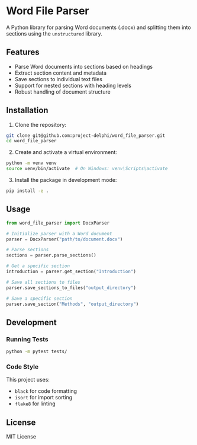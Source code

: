 # Word File Parser

A Python library for parsing Word documents (.docx) and splitting them into sections using the `unstructured` library.

## Features

- Parse Word documents into sections based on headings
- Extract section content and metadata
- Save sections to individual text files
- Support for nested sections with heading levels
- Robust handling of document structure

## Installation

1. Clone the repository:

```bash
git clone git@github.com:project-delphi/word_file_parser.git
cd word_file_parser
```

2. Create and activate a virtual environment:

```bash
python -m venv venv
source venv/bin/activate  # On Windows: venv\Scripts\activate
```

3. Install the package in development mode:

```bash
pip install -e .
```

## Usage

```python
from word_file_parser import DocxParser

# Initialize parser with a Word document
parser = DocxParser("path/to/document.docx")

# Parse sections
sections = parser.parse_sections()

# Get a specific section
introduction = parser.get_section("Introduction")

# Save all sections to files
parser.save_sections_to_files("output_directory")

# Save a specific section
parser.save_section("Methods", "output_directory")
```

## Development

### Running Tests

```bash
python -m pytest tests/
```

### Code Style

This project uses:

- `black` for code formatting
- `isort` for import sorting
- `flake8` for linting

## License

MIT License
